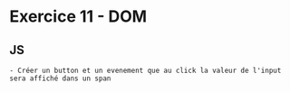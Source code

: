 # Exercice 11 - DOM
## JS
    - Créer un button et un evenement que au click la valeur de l'input sera affiché dans un span